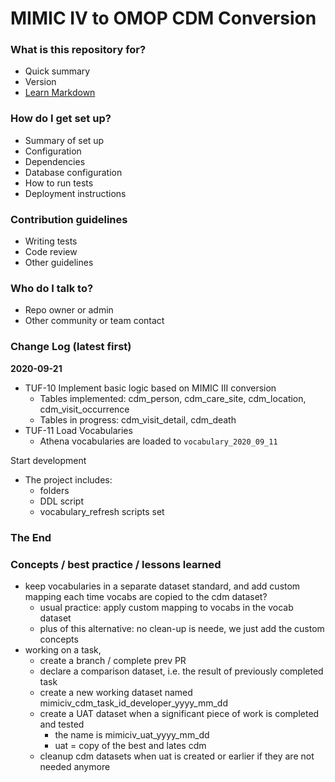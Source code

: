 # MIMIC IV to OMOP CDM Conversion #

### What is this repository for? ###

* Quick summary
* Version
* [Learn Markdown](https://bitbucket.org/tutorials/markdowndemo)

### How do I get set up? ###

* Summary of set up
* Configuration
* Dependencies
* Database configuration
* How to run tests
* Deployment instructions

### Contribution guidelines ###

* Writing tests
* Code review
* Other guidelines

### Who do I talk to? ###

* Repo owner or admin
* Other community or team contact

### Change Log (latest first) ###

**2020-09-21**

* TUF-10 Implement basic logic based on MIMIC III conversion
    * Tables implemented: cdm_person, cdm_care_site, cdm_location, cdm_visit_occurrence
    * Tables in progress: cdm_visit_detail, cdm_death
* TUF-11 Load Vocabularies
    * Athena vocabularies are loaded to `vocabulary_2020_09_11`

Start development
* The project includes:
    * folders
    * DDL script
    * vocabulary_refresh scripts set

### The End ###


### Concepts / best practice / lessons learned ###

* keep vocabularies in a separate dataset standard, and add custom mapping each time vocabs are copied to the cdm dataset? 
    * usual practice: apply custom mapping to vocabs in the vocab dataset
    * plus of this alternative: no clean-up is neede, we just add the custom concepts
* working on a task, 
    * create a branch / complete prev PR
    * declare a comparison dataset, i.e. the result of previously completed task
    * create a new working dataset named mimiciv_cdm_task_id_developer_yyyy_mm_dd
    * create a UAT dataset when a significant piece of work is completed and tested
        * the name is mimiciv_uat_yyyy_mm_dd
        * uat = copy of the best and lates cdm
    * cleanup cdm datasets when uat is created or earlier if they are not needed anymore

